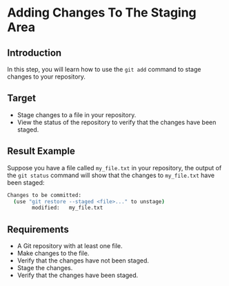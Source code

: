 # Adding Changes To The Staging Area

## Introduction

In this step, you will learn how to use the `git add` command to stage changes to your repository.

## Target

- Stage changes to a file in your repository.
- View the status of the repository to verify that the changes have been staged.

## Result Example

Suppose you have a file called `my_file.txt` in your repository, the output of the `git status` command will show that the changes to `my_file.txt` have been staged:

```bash
Changes to be committed:
  (use "git restore --staged <file>..." to unstage)
        modified:   my_file.txt
```

## Requirements

- A Git repository with at least one file.
- Make changes to the file.
- Verify that the changes have not been staged.
- Stage the changes.
- Verify that the changes have been staged.
